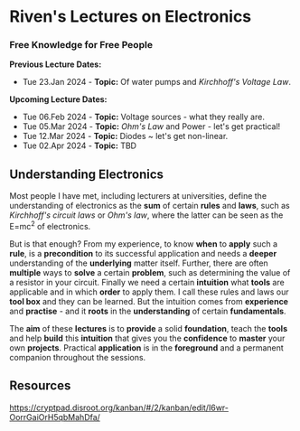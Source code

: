 # Riven's Lectures on Electronics
### Free Knowledge for Free People
**Previous Lecture Dates:**
* Tue 23.Jan 2024 - **Topic:** Of water pumps and *Kirchhoff's Voltage Law*.

**Upcoming Lecture Dates:**
* Tue 06.Feb 2024 - **Topic:** Voltage sources - what they really are.
* Tue 05.Mar 2024 - **Topic:** *Ohm's Law* and Power - let's get practical!
* Tue 12.Mar 2024 - **Topic:** Diodes ~ let's get non-linear.
* Tue 02.Apr 2024 - **Topic:** TBD

## Understanding Electronics
Most people I have met, including lecturers at universities, define the understanding of electronics as the **sum** of certain **rules** and **laws**, such as *Kirchhoff's circuit laws* or *Ohm's law*, where the latter can be seen as the E=mc<sup>2</sup> of electronics.

But is that enough? From my experience, to know **when** to **apply** such a **rule**, is a **precondition** to its successful application and needs a **deeper** understanding of the **underlying** matter itself. Further, there are often **multiple** ways to **solve** a certain **problem**, such as determining the value of a resistor in your circuit. Finally we need a certain **intuition** what **tools** are applicable and in which **order** to apply them. I call these rules and laws our **tool box** and they can be learned. But the intuition comes from **experience** and **practise** - and it **roots** in the **understanding** of certain **fundamentals**.

The **aim** of these **lectures** is to **provide** a solid **foundation**, teach the **tools** and help **build** this **intuition** that gives you the **confidence** to **master** your own **projects**. Practical **application** is in the **foreground** and a permanent companion throughout the sessions.

## Resources
https://cryptpad.disroot.org/kanban/#/2/kanban/edit/I6wr-OorrGaiOrH5qbMahDfa/
